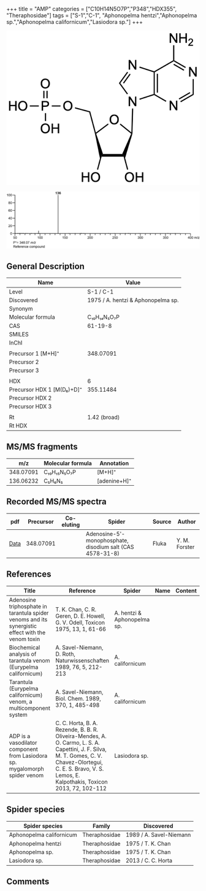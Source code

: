 +++
title = "AMP"
categories = ["C10H14N5O7P","P348","HDX355",
"Theraphosidae"]
tags = ["S-1","C-1",
"Aphonopelma hentzi","Aphonopelma sp.","Aphonopelma californicum","Lasiodora sp."]
+++

![](/img/AMP.png)

![](/img_MSMS/348_AMP.png)

## General Description

| Name                      | Value                              |
|---------------------------|------------------------------------|
| Level                     | S-1 / C-1                                  |
| Discovered                | 1975 / A. hentzi & Aphonopelma sp. |
| Synonym                   |                                    |
| Molecular formula         | C₁₀H₁₄N₅O₇P                        |
| CAS                       | 61-19-8                            |
| SMILES |   |
| InChI  |   |
|                           |                                    |
| Precursor 1 [M+H]⁺        | 348.07091                          |
| Precursor 2               |                                    |
| Precursor 3               |                                    |
|                           |                                    |
| HDX                       | 6                                  |
| Precursor HDX 1 [M(D₆)+D]⁺ | 355.11484                          |
| Precursor HDX 2           |                                    |
| Precursor HDX 3           |                                    |
|                           |                                    |
| Rt                        | 1.42 (broad)                       |
| Rt HDX                    |                                    |

## MS/MS fragments

| m/z       | Molecular formula | Annotation   |
|-----------|-------------------|--------------|
| 348.07091 | C₁₀H₁₅N₅O₇P       | [M+H]⁺       |
| 136.06232 | C₅H₆N₅            | [adenine+H]⁺ |

## Recorded MS/MS spectra

| pdf                           | Precursor | Co-eluting | Spider                                                    | Source | Author        |
|-------------------------------|-----------|------------|-----------------------------------------------------------|--------|---------------|
| [Data](/pdf/348_AMP_1-42.pdf) | 348.07091 |            | Adenosine-5'-monophosphate, disodium salt (CAS 4578-31-8) | Fluka  | Y. M. Forster |

## References

| Title                                                                                             | Reference                                                                                                                                                                                                       | Spider                      | Name | Content | Link                                                         |
|---------------------------------------------------------------------------------------------------|-----------------------------------------------------------------------------------------------------------------------------------------------------------------------------------------------------------------|-----------------------------|------|---------|--------------------------------------------------------------|
| Adenosine triphosphate in tarantula spider venoms and its synergistic effect with the venom toxin | T. K. Chan, C. R. Geren, D. E. Howell, G. V. Odell, Toxicon 1975, 13, 1, 61-66                                                                                                                                  | A. hentzi & Aphonopelma sp. |      |         | [Link](https://doi.org/10.1016/0041-0101(75)90159-2)         |
| Biochemical analysis of tarantula venom (Eurypelma californicum)                                  | A. Savel-Niemann, D. Roth, Naturwissenschaften 1989, 76, 5, 212-213                                                                                                                                             | A. californicum             |      |         | [Link](https://link.springer.com/article/10.1007/BF00627688) |
| Tarantula (Eurypelma californicum) venom, a multicomponent system                                 | A. Savel-Niemann, Biol. Chem. 1989, 370, 1, 485-498                                                                                                                                                             | A. californicum             |      |         | [Link](https://doi.org/10.1515/bchm3.1989.370.1.485)         |
| ADP is a vasodilator component from Lasiodora sp. mygalomorph spider venom                        | C. C. Horta, B. A. Rezende, B. B. R. Oliveira-Mendes, A. O. Carmo, L. S. A. Capettini, J. F. Silva, M. T. Gomes, C. V. Chavez-Olortegui, C. E. S. Bravo, V. S. Lemos, E. Kalpothakis, Toxicon 2013, 72, 102-112 | Lasiodora sp.             |      |         | [Link](https://doi.org/10.1016/j.toxicon.2013.06.006)        |

## Spider species

| Spider species         | Family        | Discovered           |
|------------------------|---------------|-------------------------|
| Aphonopelma californicum | Theraphosidae | 1989 / A. Savel-Niemann |
| Aphonopelma hentzi     | Theraphosidae | 1975 / T. K. Chan       |
| Aphonopelma sp.        | Theraphosidae | 1975 / T. K. Chan       |
| Lasiodora sp.          | Theraphosidae | 2013 / C. C. Horta      |

## Comments